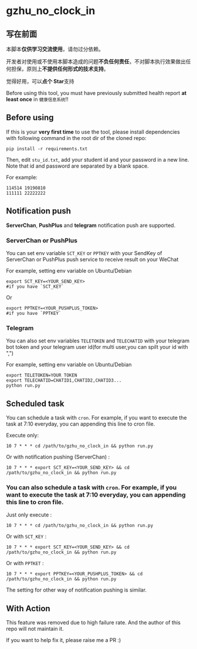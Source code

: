 # gzhu_no_clock_in

## 写在前面

本脚本**仅供学习交流使用**，请勿过分依赖。

开发者对使用或不使用本脚本造成的问题**不负任何责任**，不对脚本执行效果做出任何担保，原则上**不提供任何形式的技术支持**。

觉得好用，可以**点个 Star**支持

Before using this tool, you must have previously submitted health report **at least once** in `健康信息系统`!!

## Before using

If this is your **very first time** to use the tool, please install dependencies with following command in the root dir of the cloned repo:

```shell
pip install -r requirements.txt
```

Then, edit `stu_id.txt`, add your student id and your password in a new line. Note that id and password are separated by a blank space.

For example:

```text
114514 19190810
111111 22222222
```

## Notification push

**ServerChan**, **PushPlus** and **telegram** notification push are supported.

### ServerChan or PushPlus

You can set env variable `SCT_KEY` or `PPTKEY` with your SendKey of ServerChan or PushPlus push service to receive result on your WeChat

For example, setting env variable on Ubuntu/Debian

```shell
export SCT_KEY=<YOUR_SEND_KEY>
#if you have `SCT_KEY`
```

Or

```shell
export PPTKEY=<YOUR_PUSHPLUS_TOKEN>
#if you have `PPTKEY`
```

### Telegram

You can also set env variables `TELETOKEN` and `TELECHATID` with your telegram bot token and your telegram user id(for multi user,you can spilt your id with ",")

For example, setting env variable on Ubuntu/Debian

```shell
export TELETOKEN=YOUR TOKEN
export TELECHATID=CHATID1,CHATID2,CHATID3...
python run.py
```

## Scheduled task

You can schedule a task with `cron`. For example, if you want to execute the task at 7:10 everyday, you can appending this line to cron file.

Execute only:

```shell
10 7 * * * cd /path/to/gzhu_no_clock_in && python run.py
```

Or with notification pushing (ServerChan) :

```shell
10 7 * * * export SCT_KEY=<YOUR_SEND_KEY> && cd /path/to/gzhu_no_clock_in && python run.py
```
### You can also schedule a task with `cron`. For example, if you want to execute the task at 7:10 everyday, you can appending this line to cron file.

Just only execute :
```shell
10 7 * * * cd /path/to/gzhu_no_clock_in && python run.py
```
Or with `SCT_KEY` :
```shell
10 7 * * * export SCT_KEY=<YOUR_SEND_KEY> && cd /path/to/gzhu_no_clock_in && python run.py
```
Or with `PPTKET` :
```shell
10 7 * * * export PPTKEY=<YOUR_PUSHPLUS_TOKEN> && cd /path/to/gzhu_no_clock_in && python run.py
```



The setting for other way of notification pushing is similar.

## With Action

This feature was removed due to high failure rate. And the author of this repo will not maintain it.

If you want to help fix it, please raise me a PR :)
